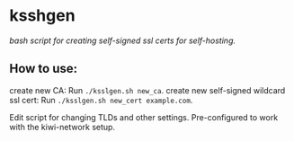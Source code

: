 # ksshgen
*bash script for creating self-signed ssl certs for self-hosting.*

## How to use:
create new CA:
Run `./ksslgen.sh new_ca`.
create new self-signed wildcard ssl cert:
Run `./ksslgen.sh new_cert example.com`.

Edit script for changing TLDs and other settings. Pre-configured to work with the kiwi-network setup.
